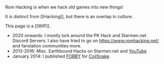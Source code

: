 Rom Hacking is when we hack old games into new things!

It is distinct from [[Hacking]], but there is an overlap in culture.

This page is a [[WIP]].

* 2020 onwards: I mostly lurk around the PK Hack and Starmen.net Discord Servers. I also have tried to go on https://www.romhacking.net/ and fanslation communities more.
* 2013-2016: Misc. Earthbound Hacks on Starmen.net and [YouTube](https://www.youtube.com/playlist?list=PL6pakyXFdifjVvbhqPSXkj6zApsJaw1f8)
* January 2014: I published [FOBBY](https://forum.starmen.net/forum/Community/PKHack/FOBBY-CoilSnake-Now-with-GUI/page/1) for [CoilSnake](https://pk-hack.github.io/CoilSnake/).
